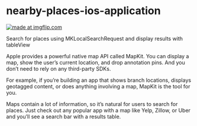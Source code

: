 # nearby-places-ios-application

<a href="https://imgflip.com/gif/1z3lsu"><img src="https://i.imgflip.com/1z3lsu.gif" title="made at imgflip.com"/></a>

Search for places using MKLocalSearchRequest and display results with tableView

Apple provides a powerful native map API called MapKit. You can display a map, show the user’s current location, and drop annotation pins. And you don’t need to rely on any third-party SDKs.

For example, if you’re building an app that shows branch locations, displays geotagged content, or does anything involving a map, MapKit is the tool for you.

Maps contain a lot of information, so it’s natural for users to search for places. Just check out any popular app with a map like Yelp, Zillow, or Uber and you’ll see a search bar with a results table.
